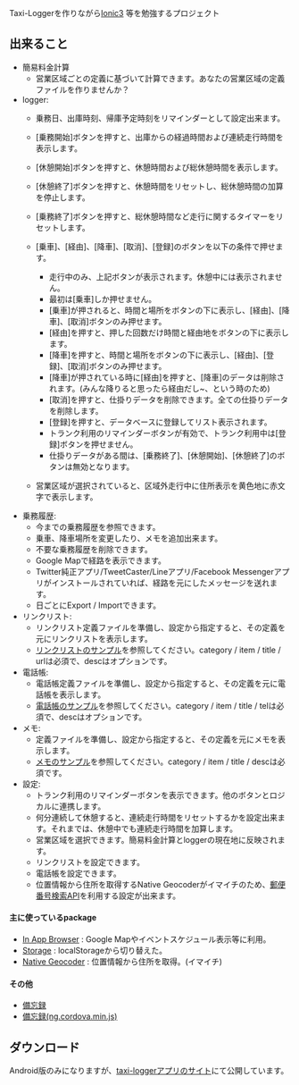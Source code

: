 Taxi-Loggerを作りながら[Ionic3](http://ionicframework.com/docs/) 等を勉強するプロジェクト

## 出来ること
- 簡易料金計算
    - 営業区域ごとの定義に基づいて計算できます。あなたの営業区域の定義ファイルを作りませんか？
- logger:
    - 乗務日、出庫時刻、帰庫予定時刻をリマインダーとして設定出来ます。
    - [乗務開始]ボタンを押すと、出庫からの経過時間および連続走行時間を表示します。
    - [休憩開始]ボタンを押すと、休憩時間および総休憩時間を表示します。
    - [休憩終了]ボタンを押すと、休憩時間をリセットし、総休憩時間の加算を停止します。
    - [乗務終了]ボタンを押すと、総休憩時間など走行に関するタイマーをリセットします。

    - [乗車]、[経由]、[降車]、[取消]、[登録]のボタンを以下の条件で押せます。
        - 走行中のみ、上記ボタンが表示されます。休憩中には表示されません。
        - 最初は[乗車]しか押せません。
        - [乗車]が押されると、時間と場所をボタンの下に表示し、[経由]、[降車]、[取消]ボタンのみ押せます。
        - [経由]を押すと、押した回数だけ時間と経由地をボタンの下に表示します。
        - [降車]を押すと、時間と場所をボタンの下に表示し、[経由]、[登録]、[取消]ボタンのみ押せます。
        - [降車]が押されている時に[経由]を押すと、[降車]のデータは削除されます。(みんな降りると思ったら経由だし~、という時のため)
        - [取消]を押すと、仕掛りデータを削除できます。全ての仕掛りデータを削除します。
        - [登録]を押すと、データベースに登録してリスト表示されます。
        - トランク利用のリマインダーボタンが有効で、トランク利用中は[登録]ボタンを押せません。
        - 仕掛りデータがある間は、[乗務終了]、[休憩開始]、[休憩終了]のボタンは無効となります。

    - 営業区域が選択されていると、区域外走行中に住所表示を黄色地に赤文字で表示します。
- 乗務履歴:
    - 今までの乗務履歴を参照できます。
    - 乗車、降車場所を変更したり、メモを追加出来ます。
    - 不要な乗務履歴を削除できます。
    - Google Mapで経路を表示できます。
    - Twitter純正アプリ/TweetCaster/Lineアプリ/Facebook Messengerアプリがインストールされていれば、経路を元にしたメッセージを送れます。
    - 日ごとにExport / Importできます。
- リンクリスト:
    - リンクリスト定義ファイルを準備し、設定から指定すると、その定義を元にリンクリストを表示します。
    - [リンクリストのサンプル](./sample_linklist.json)を参照してください。category / item / title / urlは必須で、descはオプションです。
- 電話帳:
    - 電話帳定義ファイルを準備し、設定から指定すると、その定義を元に電話帳を表示します。
    - [電話帳のサンプル](./sample_phonebook.json)を参照してください。category / item / title / telは必須で、descはオプションです。
- メモ:
    - 定義ファイルを準備し、設定から指定すると、その定義を元にメモを表示します。
    - [メモのサンプル](./sample_memo.json)を参照してください。category / item / title / descは必須です。
- 設定:
    - トランク利用のリマインダーボタンを表示できます。他のボタンとロジカルに連携します。
    - 何分連続して休憩すると、連続走行時間をリセットするかを設定出来ます。それまでは、休憩中でも連続走行時間を加算します。
    - 営業区域を選択できます。簡易料金計算とloggerの現在地に反映されます。
    - リンクリストを設定できます。
    - 電話帳を設定できます。
    - 位置情報から住所を取得するNative Geocoderがイマイチのため、[郵便番号検索API](http://zipcloud.ibsnet.co.jp/doc/api)を利用する設定が出来ます。

#### 主に使っているpackage
- [In App Browser](http://ionicframework.com/docs/native/in-app-browser/) : Google Mapやイベントスケジュール表示等に利用。
- [Storage](https://ionicframework.com/docs/storage/) : localStorageから切り替えた。
- [Native Geocoder](http://ionicframework.com/docs/native/native-geocoder/) : 位置情報から住所を取得。(イマイチ)

#### その他
- [備忘録](https://stackoverflow.com/questions/40918372/android-accept-the-license-agreements-of-sdk-google-repository-android-support)
- [備忘録(ng.cordova.min.js)](https://selvakumar25.wordpress.com/2016/06/14/ionic-framework-with-sqlite-cordovasqlite/)
## ダウンロード
Android版のみになりますが、[taxi-loggerアプリのサイト](https://itaxi.tokyo/app/taxi-logger/)にて公開しています。
